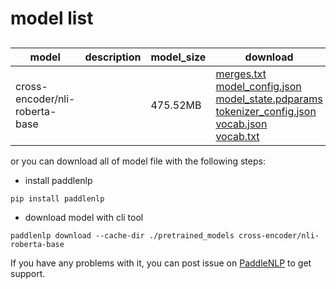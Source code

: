 #  model list

##  

| model  | description | model_size  | download         |
| --- | --- | --- | --- |
|cross-encoder/nli-roberta-base|  | 475.52MB | [merges.txt](https://bj.bcebos.com/paddlenlp/models/community/cross-encoder/nli-roberta-base/merges.txt)<br>[model_config.json](https://bj.bcebos.com/paddlenlp/models/community/cross-encoder/nli-roberta-base/model_config.json)<br>[model_state.pdparams](https://bj.bcebos.com/paddlenlp/models/community/cross-encoder/nli-roberta-base/model_state.pdparams)<br>[tokenizer_config.json](https://bj.bcebos.com/paddlenlp/models/community/cross-encoder/nli-roberta-base/tokenizer_config.json)<br>[vocab.json](https://bj.bcebos.com/paddlenlp/models/community/cross-encoder/nli-roberta-base/vocab.json)<br>[vocab.txt](https://bj.bcebos.com/paddlenlp/models/community/cross-encoder/nli-roberta-base/vocab.txt) |

or you can download all of model file with the following steps:

* install paddlenlp

```shell
pip install paddlenlp
```

* download model with cli tool

```shell
paddlenlp download --cache-dir ./pretrained_models cross-encoder/nli-roberta-base
```

If you have any problems with it, you can post issue on [PaddleNLP](https://github.com/PaddlePaddle/PaddleNLP) to get support.
